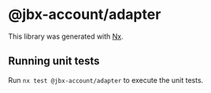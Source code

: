 # @jbx-account/adapter

This library was generated with [Nx](https://nx.dev).

## Running unit tests

Run `nx test @jbx-account/adapter` to execute the unit tests.
